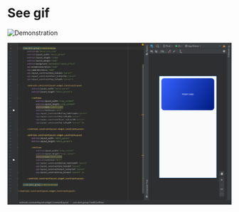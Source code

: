 # See gif

![Demonstration](https://github.com/DonizeteVida/credit_card_container_view/blob/master/demonstration1.gif)

![Usage](https://github.com/DonizeteVida/credit_card_container_view/blob/master/usage1.png)
